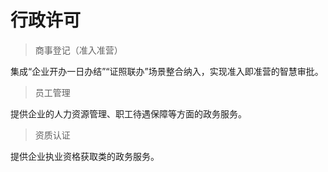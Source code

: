 # 行政许可

>商事登记（准入准营）

集成“企业开办一日办结”“证照联办”场景整合纳入，实现准入即准营的智慧审批。

>员工管理

提供企业的人力资源管理、职工待遇保障等方面的政务服务。

>资质认证

提供企业执业资格获取类的政务服务。
